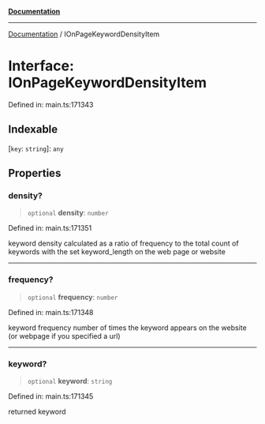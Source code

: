 [**Documentation**](../README.md)

***

[Documentation](../README.md) / IOnPageKeywordDensityItem

# Interface: IOnPageKeywordDensityItem

Defined in: main.ts:171343

## Indexable

\[`key`: `string`\]: `any`

## Properties

### density?

> `optional` **density**: `number`

Defined in: main.ts:171351

keyword density
calculated as a ratio of frequency to the total count of keywords with the set keyword_length on the web page or website

***

### frequency?

> `optional` **frequency**: `number`

Defined in: main.ts:171348

keyword frequency
number of times the keyword appears on the website (or webpage if you specified a url)

***

### keyword?

> `optional` **keyword**: `string`

Defined in: main.ts:171345

returned keyword
